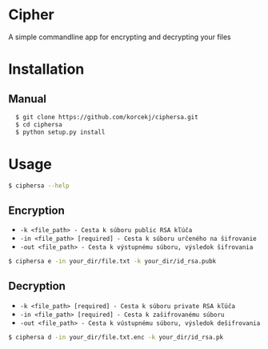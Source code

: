 # Cipher
A simple commandline app for encrypting and decrypting your files
# Installation

## Manual
```bash
  $ git clone https://github.com/korcekj/ciphersa.git
  $ cd ciphersa
  $ python setup.py install
```
# Usage
```bash
$ ciphersa --help
```
## Encryption
* `-k <file_path> - Cesta k súboru public RSA kľúča` 
* `-in <file_path> [required] - Cesta k súboru určeného na šifrovanie` 
* `-out <file_path> - Cesta k výstupnému súboru, výsledok šifrovania` 
```bash
$ ciphersa e -in your_dir/file.txt -k your_dir/id_rsa.pubk
```
## Decryption
* `-k <file_path> [required] - Cesta k súboru private RSA kľúča`
* `-in <file_path> [required] - Cesta k zašifrovanému súboru`
* `-out <file_path> - Cesta k vústupnému súboru, výsledok dešifrovania`
```bash
$ ciphersa d -in your_dir/file.txt.enc -k your_dir/id_rsa.pk
```